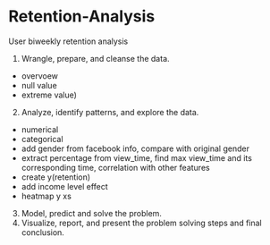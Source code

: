 # Retention-Analysis
User biweekly retention analysis


1. Wrangle, prepare, and cleanse the data. 
 - overvoew
 - null value 
 - extreme value)
2. Analyze, identify patterns, and explore the data. 
 - numerical
 - categorical
 - add gender from facebook info, compare with original gender
 - extract percentage from view_time, find max view_time and its corresponding time, correlation with other features
 - create y(retention)
 - add income level effect
 - heatmap y xs
3. Model, predict and solve the problem.
4. Visualize, report, and present the problem solving steps and final conclusion.
